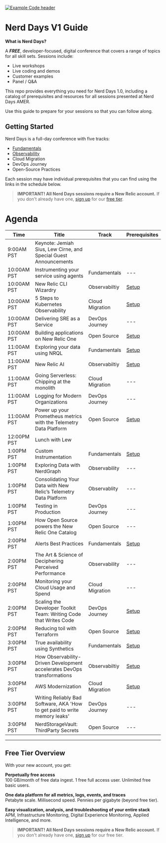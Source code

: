 

[![Example Code header](https://github.com/newrelic/opensource-website/raw/master/src/images/categories/Example_Code.png)](https://opensource.newrelic.com/oss-category/#example-code)

# Nerd Days V1 Guide
__What is Nerd Days?__

A __*FREE*__, developer-focused, digital conference that covers a range of topics for all skill sets. Sessions include:

- Live workshops
- Live coding and demos
- Customer examples
- Panel / Q&A

This repo provides everything you need for Nerd Days 1.0, including a catalog of prerequisites and resources for all sessions presented at Nerd Days AMER.

Use this guide to prepare for your sessions so that you can follow along.

## Getting Started
Nerd Days is a full-day conference with five tracks:

- [Fundamentals](fundamentals-track/README.md)
- [Observability](observability-track/README.md)
- Cloud Migration
- DevOps Journey
- Open-Source Practices

Each session may have individual prerequisites that you can find using the links in the schedule below.

> **IMPORTANT! All Nerd Days sessions require a New Relic account.** If you don't already have one, [sign up](https://newrelic.com/signup) for our [free tier](#free-tier-overview).

# Agenda
|Time|Title|Track|Prerequisites|
|---|--|--|--|
|9:00AM PST|Keynote: Jemiah Sius, Lew Cirne, and Special Guest Announcements|
|10:00AM PST|Instrumenting your service using agents|Fundamentals|---|
|10:00AM PST|New Relic CLI Wizardry|Observabiltiy|[Setup](https://github.com/newrelic-experimental/nerd-days-v1/tree/main/new-relic-cli-wizardry/README.md)|
|10:00AM PST|5 Steps to Kubernetes Observability|Cloud Migration|[Setup](https://github.com/newrelic-experimental/nerd-days-v1/tree/main/5-steps-to-kubernetes-observability/README.md)|
|10:00AM PST|Delivering SRE as a Service|DevOps Journey|---|
|10:00AM PST|Building applications on New Relic One|Open Source|[Setup](https://github.com/newrelic-experimental/nerd-days-v1/tree/main/building-applications/README.md)|
|11:00AM PST|Exploring your data using NRQL|Fundamentals|[Setup](https://github.com/newrelic-experimental/nerd-days-v1/tree/main/fundamentals-track/README.md)|
|11:00AM PST|New Relic AI|Observabiltiy|[Setup](https://github.com/newrelic-experimental/nerd-days-v1/tree/main/new-relic-ai/README.md)|
|11:00AM PST|Going Serverless: Chipping at the monolith|Cloud Migration|---|
|11:00AM PST|Logging for Modern Organizations|DevOps Journey|---|
|11:00AM PST|Power up your Prometheus metrics with the Telemetry Data Platform|Open Source|[Setup](https://github.com/newrelic-experimental/nerd-days-v1/tree/main/power-up-your-prometheus-metircs/README.md)|
|12:00PM PST|Lunch with Lew|
|1:00PM PST|Custom Instrumentation|Fundamentals|[Setup](https://github.com/newrelic-experimental/nerd-days-v1/tree/main/fundamentals-track/README.md)|
|1:00PM PST|Exploring Data with NerdGraph|Observability|---|
|1:00PM PST|Consolidating Your Data with New Relic’s Telemetry Data Platform|Observablity|---|
|1:00PM PST|Testing in Production|DevOps Journey|---|
|1:00PM PST|How Open Source powers the New Relic One Catalog|Open Source|---|
|2:00PM PST|Alerts Best Practices|Fundamentals|[Setup](https://github.com/newrelic-experimental/nerd-days-v1/tree/main/fundamentals-track/README.md)|
|2:00PM PST|The Art & Science of Deciphering Perceived Performance|Observability|---|
|2:00PM PST|Monitoring your Cloud Usage and Spend|Cloud Migration|---|
|2:00PM PST|Scaling the Developer Toolkit Team: Writing Code that Writes Code|DevOps Journey|[Setup](https://github.com/newrelic-experimental/nerd-days-v1/tree/main/scaling-developer-toolkit/README.md)|
|2:00PM PST|Reducing toil with Terraform|Open Source|[Setup](https://github.com/newrelic-experimental/nerd-days-v1/tree/main/reducing-toil-with-terraform/README.md)|
|3:00PM PST|True availability using Synthetics|Fundamentals|[Setup](https://github.com/newrelic-experimental/nerd-days-v1/tree/main/fundamentals-track/README.md)|
|3:00PM PST|How Observability-Driven Development accelerates DevOps transformations|Observabiltiy|[Setup](https://github.com/newrelic-experimental/nerd-days-v1/tree/main/observability-driven-development/README.md)|
|3:00PM PST|AWS Modernization|Cloud Migration|[Setup](https://github.com/newrelic-experimental/nerd-days-v1/tree/main/aws-modernization/README.md)|
|3:00PM PST|Writing Reliably Bad Software, AKA 'How to get paid to write memory leaks'|DevOps Journey|---|
|3:00PM PST|NerdStorageVault: ThirdParty Secrets|Open Source|---|

***

## Free Tier Overview

With your new account, you get:

__Perpetually free access__<br>
100 GB/month of free data ingest. 1 free full access user. Unlimited free basic users.<br>

__One data platform for all metrics, logs, events, and traces__<br>
Petabyte scale. Millisecond speed. Pennies per gigabyte (beyond free tier).<br>

__Easy visualization, analysis, and troubleshooting of your entire stack__<br>
APM, Infrastructure Monitoring, Digital Experience Monitoring, Applied Intelligence, and more.<br>

> **IMPORTANT! All Nerd Days sessions require a New Relic account.** If you don't already have one, [sign up](https://newrelic.com/signup) for our free tier.
